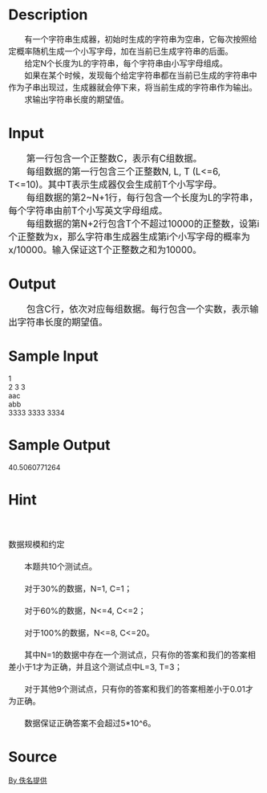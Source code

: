 
# Description

<div class="content"><p><span style="font-size: medium">　　有一个字符串生成器，初始时生成的字符串为空串，它每次按照给定概率随机生成一个小写字母，加在当前已生成字符串的后面。<br/>
　　给定N个长度为L的字符串，每个字符串由小写字母组成。<br/>
　　如果在某个时候，发现每个给定字符串都在当前已生成的字符串中作为子串出现过，生成器就会停下来，将当前生成的字符串作为输出。<br/>
　　求输出字符串长度的期望值。<br/>
</span></p></div>

# Input

<div class="content"><p><font size="4">　　第一行包含一个正整数C，表示有C组数据。<br/>
　　每组数据的第一行包含三个正整数N, L, T (L&lt;=6, T&lt;=10)。其中T表示生成器仅会生成前T个小写字母。<br/>
　　每组数据的第2~N+1行，每行包含一个长度为L的字符串，每个字符串由前T个小写英文字母组成。<br/>
　　每组数据的第N+2行包含T个不超过10000的正整数，设第i个正整数为x，那么字符串生成器生成第i个小写字母的概率为x/10000。输入保证这T个正整数之和为10000。<br/>
</font></p></div>

# Output

<div class="content"><p><font size="4">　　包含C行，依次对应每组数据。每行包含一个实数，表示输出字符串长度的期望值。<br/>
</font></p></div>

# Sample Input

<div class="content"><span class="sampledata">1<br/>
2 3 3<br/>
aac<br/>
abb<br/>
3333 3333 3334<br/>
</span></div>

# Sample Output

<div class="content"><span class="sampledata">40.5060771264</span></div>

# Hint

<div class="content"><p></p><p><span style="font-size: medium"><br/><br/>
数据规模和约定<br/><br/>
　　本题共10个测试点。<br/><br/>
　　对于30%的数据，N=1, C=1；<br/><br/>
　　对于60%的数据，N&lt;=4, C&lt;=2；<br/><br/>
　　对于100%的数据，N&lt;=8, C&lt;=20。<br/><br/>
　　其中N=1的数据中存在一个测试点，只有你的答案和我们的答案相差小于1才为正确，并且这个测试点中L=3, T=3；<br/><br/>
　　对于其他9个测试点，只有你的答案和我们的答案相差小于0.01才为正确。<br/><br/>
　　数据保证正确答案不会超过5*10^6。</span></p><p></p></div>

# Source

<div class="content"><p><a href="problemset.php?search=By 佚名提供">By 佚名提供</a></p></div>


